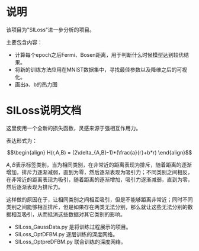 # 说明
该项目为"SILoss"进一步分析的项目。

主要包含内容：

* 计算每个epoch之后Fermi、Bosen距离，用于判断什么时候模型达到较优结果。
* 将新的训练方法应用在MNIST数据集中，寻找最佳参数以及降维之后的可视化。
* 画出a、b的热力图




# SILoss说明文档
这里使用一个全新的损失函数，灵感来源于强相互作用力。

表达形式为：

$$\begin{align}
H(r,A,B) = (2\delta_{A,B}-1)*(\frac{a}{r}+b*r)
\end{align}$$

$A, B$表示标签类别，当为相同类别，在非常近的距离表现为排斥，随着距离的逐渐增加，排斥力逐渐减弱，直到为零，然后逐渐表现为吸引力；不同类别之间相反，在非常近的距离表现为吸引，随着距离的逐渐增加，吸引力逐渐减弱，直到为零，然后逐渐表现为排斥力。

这样做的原因在于，让相同类别之间相互吸引，但是不能够距离非常近；同时不同类别之间能够相互排斥，但是如果存在两类无法分别，那么就让这些无法分别的数据相互吸引，从而抵消这些数据对其它类别的影响。

* SILoss_GaussData.py 是将训练过程展示的项目。
* SILoss_OptDFBM.py  逐层训练的深度网络。
* SILoss_OptpreDFBM.py  联合训练的深度网络。
